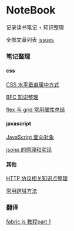 # NoteBook

记录读书笔记 + 知识整理

全部文章列表 [issues](https://github.com/theydy/NoteBook/issues)

### 笔记整理

#### css

[CSS 水平垂直居中方式](https://github.com/theydy/NoteBook/issues/5)

[BFC 知识整理](https://github.com/theydy/NoteBook/issues/6)

[flex 与 grid 常用属性总结](https://github.com/theydy/NoteBook/issues/7)

#### javascript

[JavaScript 面向对象](https://github.com/theydy/NoteBook/issues/4)

[jsonp 的原理和实现](https://github.com/theydy/NoteBook/issues/8)

#### 其他

[HTTP 协议相关知识点整理](https://github.com/theydy/NoteBook/issues/3)

[常用跨域方法](https://github.com/theydy/NoteBook/issues/9)

### 翻译

[fabric.js 教程part 1](https://github.com/theydy/NoteBook/issues/2)
